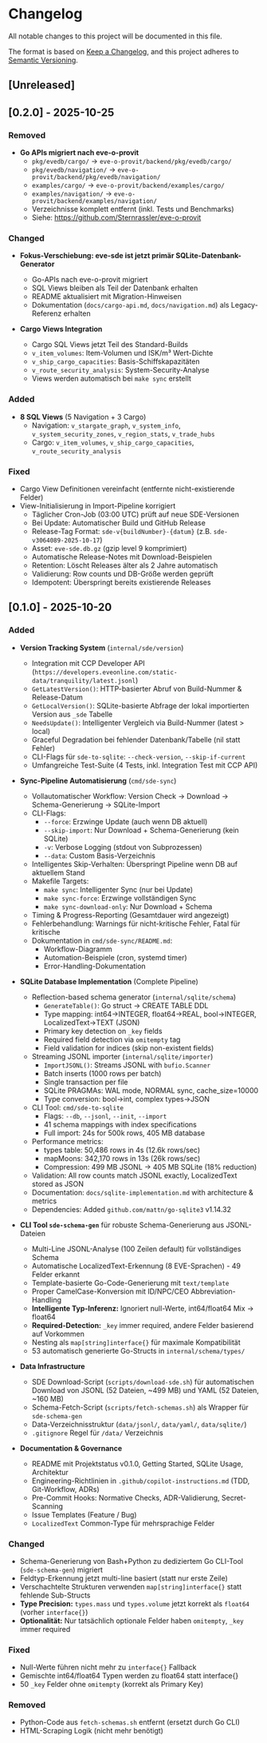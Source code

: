# Changelog

All notable changes to this project will be documented in this file.

The format is based on [Keep a Changelog](https://keepachangelog.com/en/1.1.0/),
and this project adheres to [Semantic Versioning](https://semver.org/spec/v2.0.0.html).

## [Unreleased]

## [0.2.0] - 2025-10-25

### Removed

- **Go APIs migriert nach eve-o-provit**
  - `pkg/evedb/cargo/` → `eve-o-provit/backend/pkg/evedb/cargo/`
  - `pkg/evedb/navigation/` → `eve-o-provit/backend/pkg/evedb/navigation/`
  - `examples/cargo/` → `eve-o-provit/backend/examples/cargo/`
  - `examples/navigation/` → `eve-o-provit/backend/examples/navigation/`
  - Verzeichnisse komplett entfernt (inkl. Tests und Benchmarks)
  - Siehe: https://github.com/Sternrassler/eve-o-provit

### Changed

- **Fokus-Verschiebung: eve-sde ist jetzt primär SQLite-Datenbank-Generator**
  - Go-APIs nach eve-o-provit migriert
  - SQL Views bleiben als Teil der Datenbank erhalten
  - README aktualisiert mit Migration-Hinweisen
  - Dokumentation (`docs/cargo-api.md`, `docs/navigation.md`) als Legacy-Referenz erhalten

- **Cargo Views Integration**
  - Cargo SQL Views jetzt Teil des Standard-Builds
  - `v_item_volumes`: Item-Volumen und ISK/m³ Wert-Dichte
  - `v_ship_cargo_capacities`: Basis-Schiffskapazitäten
  - `v_route_security_analysis`: System-Security-Analyse
  - Views werden automatisch bei `make sync` erstellt

### Added

- **8 SQL Views** (5 Navigation + 3 Cargo)
  - Navigation: `v_stargate_graph`, `v_system_info`, `v_system_security_zones`, `v_region_stats`, `v_trade_hubs`
  - Cargo: `v_item_volumes`, `v_ship_cargo_capacities`, `v_route_security_analysis`

### Fixed

- Cargo View Definitionen vereinfacht (entfernte nicht-existierende Felder)
- View-Initialisierung in Import-Pipeline korrigiert
  - Täglicher Cron-Job (03:00 UTC) prüft auf neue SDE-Versionen
  - Bei Update: Automatischer Build und GitHub Release
  - Release-Tag Format: `sde-v{buildNumber}-{datum}` (z.B. `sde-v3064089-2025-10-17`)
  - Asset: `eve-sde.db.gz` (gzip level 9 komprimiert)
  - Automatische Release-Notes mit Download-Beispielen
  - Retention: Löscht Releases älter als 2 Jahre automatisch
  - Validierung: Row counts und DB-Größe werden geprüft
  - Idempotent: Überspringt bereits existierende Releases

## [0.1.0] - 2025-10-20

### Added

- **Version Tracking System** (`internal/sde/version`)
  - Integration mit CCP Developer API (`https://developers.eveonline.com/static-data/tranquility/latest.jsonl`)
  - `GetLatestVersion()`: HTTP-basierter Abruf von Build-Nummer & Release-Datum
  - `GetLocalVersion()`: SQLite-basierte Abfrage der lokal importierten Version aus `_sde` Tabelle
  - `NeedsUpdate()`: Intelligenter Vergleich via Build-Nummer (latest > local)
  - Graceful Degradation bei fehlender Datenbank/Tabelle (nil statt Fehler)
  - CLI-Flags für `sde-to-sqlite`: `--check-version`, `--skip-if-current`
  - Umfangreiche Test-Suite (4 Tests, inkl. Integration Test mit CCP API)

- **Sync-Pipeline Automatisierung** (`cmd/sde-sync`)
  - Vollautomatischer Workflow: Version Check → Download → Schema-Generierung → SQLite-Import
  - CLI-Flags:
    - `--force`: Erzwinge Update (auch wenn DB aktuell)
    - `--skip-import`: Nur Download + Schema-Generierung (kein SQLite)
    - `-v`: Verbose Logging (stdout von Subprozessen)
    - `--data`: Custom Basis-Verzeichnis
  - Intelligentes Skip-Verhalten: Überspringt Pipeline wenn DB auf aktuellem Stand
  - Makefile Targets:
    - `make sync`: Intelligenter Sync (nur bei Update)
    - `make sync-force`: Erzwinge vollständigen Sync
    - `make sync-download-only`: Nur Download + Schema
  - Timing & Progress-Reporting (Gesamtdauer wird angezeigt)
  - Fehlerbehandlung: Warnings für nicht-kritische Fehler, Fatal für kritische
  - Dokumentation in `cmd/sde-sync/README.md`:
    - Workflow-Diagramm
    - Automation-Beispiele (cron, systemd timer)
    - Error-Handling-Dokumentation

- **SQLite Database Implementation** (Complete Pipeline)
  - Reflection-based schema generator (`internal/sqlite/schema`)
    - `GenerateTable()`: Go struct → CREATE TABLE DDL
    - Type mapping: int64→INTEGER, float64→REAL, bool→INTEGER, LocalizedText→TEXT (JSON)
    - Primary key detection on `_key` fields
    - Required field detection via `omitempty` tag
    - Field validation for indices (skip non-existent fields)
  - Streaming JSONL importer (`internal/sqlite/importer`)
    - `ImportJSONL()`: Streams JSONL with `bufio.Scanner`
    - Batch inserts (1000 rows per batch)
    - Single transaction per file
    - SQLite PRAGMAs: WAL mode, NORMAL sync, cache_size=10000
    - Type conversion: bool→int, complex types→JSON
  - CLI Tool: `cmd/sde-to-sqlite`
    - Flags: `--db`, `--jsonl`, `--init`, `--import`
    - 41 schema mappings with index specifications
    - Full import: 24s for 500k rows, 405 MB database
  - Performance metrics:
    - types table: 50,486 rows in 4s (12.6k rows/sec)
    - mapMoons: 342,170 rows in 13s (26k rows/sec)
    - Compression: 499 MB JSONL → 405 MB SQLite (18% reduction)
  - Validation: All row counts match JSONL exactly, LocalizedText stored as JSON
  - Documentation: `docs/sqlite-implementation.md` with architecture & metrics
  - Dependencies: Added `github.com/mattn/go-sqlite3` v1.14.32

- **CLI Tool `sde-schema-gen`** für robuste Schema-Generierung aus JSONL-Dateien
  - Multi-Line JSONL-Analyse (100 Zeilen default) für vollständiges Schema
  - Automatische LocalizedText-Erkennung (8 EVE-Sprachen) - 49 Felder erkannt
  - Template-basierte Go-Code-Generierung mit `text/template`
  - Proper CamelCase-Konversion mit ID/NPC/CEO Abbreviation-Handling
  - **Intelligente Typ-Inferenz:** Ignoriert null-Werte, int64/float64 Mix → float64
  - **Required-Detection:** `_key` immer required, andere Felder basierend auf Vorkommen
  - Nesting als `map[string]interface{}` für maximale Kompatibilität
  - 53 automatisch generierte Go-Structs in `internal/schema/types/`

- **Data Infrastructure**
  - SDE Download-Script (`scripts/download-sde.sh`) für automatischen Download von JSONL (52 Dateien, ~499 MB) und YAML (52 Dateien, ~160 MB)
  - Schema-Fetch-Script (`scripts/fetch-schemas.sh`) als Wrapper für `sde-schema-gen`
  - Data-Verzeichnisstruktur (`data/jsonl/`, `data/yaml/`, `data/sqlite/`)
  - `.gitignore` Regel für `/data/` Verzeichnis

- **Documentation & Governance**
  - README mit Projektstatus v0.1.0, Getting Started, SQLite Usage, Architektur
  - Engineering-Richtlinien in `.github/copilot-instructions.md` (TDD, Git-Workflow, ADRs)
  - Pre-Commit Hooks: Normative Checks, ADR-Validierung, Secret-Scanning
  - Issue Templates (Feature / Bug)
  - `LocalizedText` Common-Type für mehrsprachige Felder

### Changed

- Schema-Generierung von Bash+Python zu dediziertem Go CLI-Tool (`sde-schema-gen`) migriert
- Feldtyp-Erkennung jetzt multi-line basiert (statt nur erste Zeile)
- Verschachtelte Strukturen verwenden `map[string]interface{}` statt fehlende Sub-Structs
- **Type Precision:** `types.mass` und `types.volume` jetzt korrekt als `float64` (vorher `interface{}`)
- **Optionalität:** Nur tatsächlich optionale Felder haben `omitempty`, `_key` immer required

### Fixed

- Null-Werte führen nicht mehr zu `interface{}` Fallback
- Gemischte int64/float64 Typen werden zu float64 statt interface{}
- 50 `_key` Felder ohne `omitempty` (korrekt als Primary Key)

### Removed

- Python-Code aus `fetch-schemas.sh` entfernt (ersetzt durch Go CLI)
- HTML-Scraping Logik (nicht mehr benötigt)
